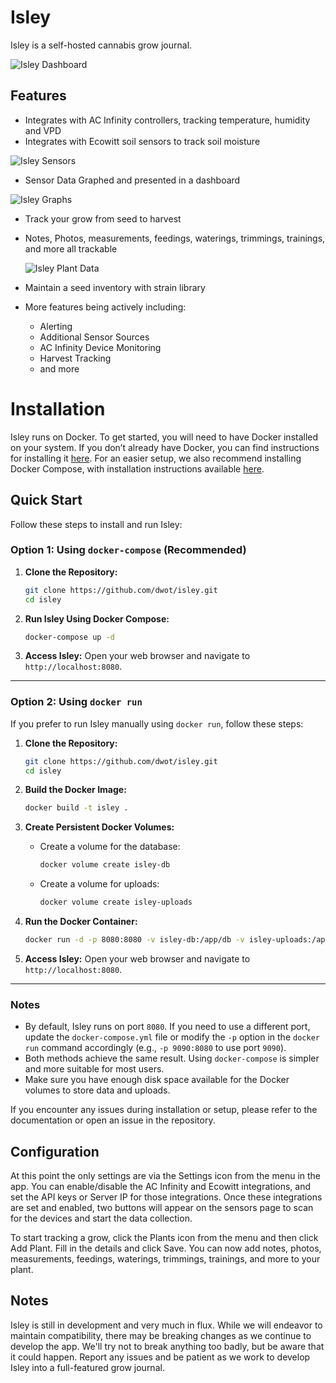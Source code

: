 # Isley

Isley is a self-hosted cannabis grow journal.

![Isley Dashboard](https://isley.dwot.io/images/dashboard.png)

## Features
 - Integrates with AC Infinity controllers, tracking temperature, humidity and VPD
 - Integrates with Ecowitt soil sensors to track soil moisture

![Isley Sensors](https://isley.dwot.io/images/sensors.png)

- Sensor Data Graphed and presented in a dashboard

![Isley Graphs](https://isley.dwot.io/images/graphs.png)

- Track your grow from seed to harvest
- Notes, Photos, measurements, feedings, waterings, trimmings, trainings, and more all trackable

  ![Isley Plant Data](https://isley.dwot.io/images/isley_plant.png)

- Maintain a seed inventory with strain library
- More features being actively including:
  - Alerting
  - Additional Sensor Sources
  - AC Infinity Device Monitoring
  - Harvest Tracking
  - and more 

# Installation

Isley runs on Docker. To get started, you will need to have Docker installed on your system. If you don’t already have Docker, you can find instructions for installing it [here](https://docs.docker.com/get-docker/). For an easier setup, we also recommend installing Docker Compose, with installation instructions available [here](https://docs.docker.com/compose/install/).

## Quick Start

Follow these steps to install and run Isley:

### Option 1: Using `docker-compose` (Recommended)

1. **Clone the Repository:**
   ```bash
   git clone https://github.com/dwot/isley.git
   cd isley
   ```

2. **Run Isley Using Docker Compose:**
   ```bash
   docker-compose up -d
   ```

3. **Access Isley:**
   Open your web browser and navigate to `http://localhost:8080`.

---

### Option 2: Using `docker run`

If you prefer to run Isley manually using `docker run`, follow these steps:

1. **Clone the Repository:**
   ```bash
   git clone https://github.com/dwot/isley.git
   cd isley
   ```

2. **Build the Docker Image:**
   ```bash
   docker build -t isley .
   ```

3. **Create Persistent Docker Volumes:**
    - Create a volume for the database:
      ```bash
      docker volume create isley-db
      ```
    - Create a volume for uploads:
      ```bash
      docker volume create isley-uploads
      ```

4. **Run the Docker Container:**
   ```bash
   docker run -d -p 8080:8080 -v isley-db:/app/db -v isley-uploads:/app/uploads isley
   ```

5. **Access Isley:**
   Open your web browser and navigate to `http://localhost:8080`.

---

### Notes

- By default, Isley runs on port `8080`. If you need to use a different port, update the `docker-compose.yml` file or modify the `-p` option in the `docker run` command accordingly (e.g., `-p 9090:8080` to use port `9090`).
- Both methods achieve the same result. Using `docker-compose` is simpler and more suitable for most users.
- Make sure you have enough disk space available for the Docker volumes to store data and uploads.

If you encounter any issues during installation or setup, please refer to the documentation or open an issue in the repository.

## Configuration
At this point the only settings are via the Settings icon from the menu in the app. You can enable/disable the AC Infinity and Ecowitt integrations, and set the API keys or Server IP for those integrations.  Once these integrations are set and enabled, two buttons will appear on the sensors page to scan for the devices and start the data collection.

To start tracking a grow, click the Plants icon from the menu and then click Add Plant.  Fill in the details and click Save.  You can now add notes, photos, measurements, feedings, waterings, trimmings, trainings, and more to your plant.

## Notes
Isley is still in development and very much in flux.  While we will endeavor to maintain compatibility, there may be breaking changes as we continue to develop the app.  We'll try not to break anything too badly, but be aware that it could happen.  Report any issues and be patient as we work to develop Isley into a full-featured grow journal.